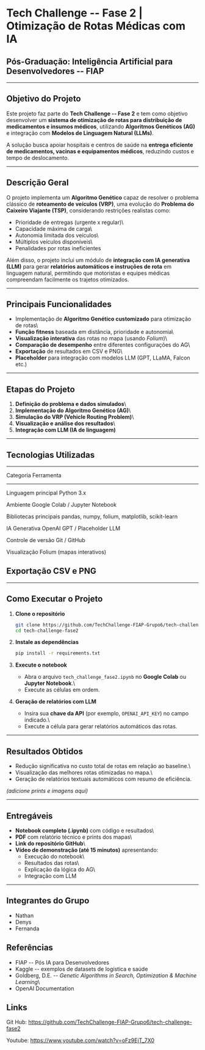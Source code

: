 #  Tech Challenge -- Fase 2 \| Otimização de Rotas Médicas com IA

##  Pós-Graduação: Inteligência Artificial para Desenvolvedores -- FIAP


------------------------------------------------------------------------

##  Objetivo do Projeto

Este projeto faz parte do **Tech Challenge -- Fase 2** e tem como
objetivo desenvolver um **sistema de otimização de rotas para
distribuição de medicamentos e insumos médicos**, utilizando
**Algoritmos Genéticos (AG)** e integração com **Modelos de Linguagem
Natural (LLMs)**.

A solução busca apoiar hospitais e centros de saúde na **entrega
eficiente de medicamentos, vacinas e equipamentos médicos**, reduzindo
custos e tempo de deslocamento.

------------------------------------------------------------------------

##  Descrição Geral

O projeto implementa um **Algoritmo Genético** capaz de resolver o
problema clássico de **roteamento de veículos (VRP)**, uma evolução do
**Problema do Caixeiro Viajante (TSP)**, considerando restrições
realistas como:

-   Prioridade de entregas (urgente x regular)\
-   Capacidade máxima de carga\
-   Autonomia limitada dos veículos\
-   Múltiplos veículos disponíveis\
-   Penalidades por rotas ineficientes

Além disso, o projeto inclui um módulo de **integração com IA generativa
(LLM)** para gerar **relatórios automáticos e instruções de rota** em
linguagem natural, permitindo que motoristas e equipes médicas
compreendam facilmente os trajetos otimizados.

------------------------------------------------------------------------

##  Principais Funcionalidades

-   Implementação de **Algoritmo Genético customizado** para otimização
    de rotas\
-   **Função fitness** baseada em distância, prioridade e autonomia\
-   **Visualização interativa** das rotas no mapa (usando *Folium*)\
-   **Comparação de desempenho** entre diferentes configurações do AG\
-   **Exportação** de resultados em CSV e PNG\
-   **Placeholder** para integração com modelos LLM (GPT, LLaMA, Falcon
    etc.)

------------------------------------------------------------------------

##  Etapas do Projeto

1.  **Definição do problema e dados simulados**\
2.  **Implementação do Algoritmo Genético (AG)**\
3.  **Simulação do VRP (Vehicle Routing Problem)**\
4.  **Visualização e análise dos resultados**\
5.  **Integração com LLM (IA de linguagem)**

------------------------------------------------------------------------

##  Tecnologias Utilizadas

  -----------------------------------------------------------------------
  Categoria                           Ferramenta
  ----------------------------------- -----------------------------------
  Linguagem principal                 Python 3.x

  Ambiente                            Google Colab / Jupyter Notebook

  Bibliotecas principais              pandas, numpy, folium, matplotlib,
                                      scikit-learn

  IA Generativa                       OpenAI GPT / Placeholder LLM

  Controle de versão                  Git / GitHub

  Visualização                        Folium (mapas interativos)

  Exportação                          CSV e PNG
  -----------------------------------------------------------------------

------------------------------------------------------------------------

##  Como Executar o Projeto

1.  **Clone o repositório**

    ``` bash
    git clone https://github.com/TechChallenge-FIAP-Grupo6/tech-challenge-fase2.git
    cd tech-challenge-fase2
    ```

2.  **Instale as dependências**

    ``` bash
    pip install -r requirements.txt
    ```

3.  **Execute o notebook**

    -   Abra o arquivo `tech_challenge_fase2.ipynb` no **Google Colab**
        ou **Jupyter Notebook**.\
    -   Execute as células em ordem.

4.  **Geração de relatórios com LLM**

    -   Insira sua **chave da API** (por exemplo, `OPENAI_API_KEY`) no
        campo indicado.\
    -   Execute a célula para gerar relatórios automáticos das rotas.

------------------------------------------------------------------------

##  Resultados Obtidos

-   Redução significativa no custo total de rotas em relação ao
    baseline.\
-   Visualização das melhores rotas otimizadas no mapa.\
-   Geração de relatórios textuais automáticos com resumo de eficiência.

*(adicione prints e imagens aqui)*

------------------------------------------------------------------------

##  Entregáveis

-   **Notebook completo (.ipynb)** com código e resultados\
-   **PDF** com relatório técnico e prints dos mapas\
-   **Link do repositório GitHub**\
-   **Vídeo de demonstração (até 15 minutos)** apresentando:
    -   Execução do notebook\
    -   Resultados das rotas\
    -   Explicação da lógica do AG\
    -   Integração com LLM

------------------------------------------------------------------------

##  Integrantes do Grupo
-   Nathan
-   Denys
-   Fernanda

  ##  Referências

-   FIAP -- Pós IA para Desenvolvedores
-   Kaggle -- exemplos de datasets de logística e saúde
-   Goldberg, D.E. -- *Genetic Algorithms in Search, Optimization &
    Machine Learning*\
-   OpenAI Documentation

  ##  Links 

Git Hub: https://github.com/TechChallenge-FIAP-Grupo6/tech-challenge-fase2

Youtube: https://www.youtube.com/watch?v=oFz9EjT_7X0 



